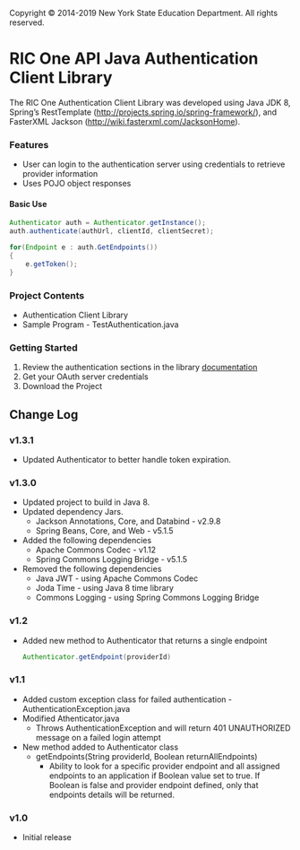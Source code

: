 
Copyright © 2014-2019 New York State Education Department. All rights reserved.

# RIC One API Java Authentication Client Library
The RIC One Authentication Client Library was developed using Java JDK 8, Spring’s RestTemplate
(http://projects.spring.io/spring-framework/), and FasterXML Jackson (http://wiki.fasterxml.com/JacksonHome).

### Features
* User can login to the authentication server using credentials to retrieve provider information
* Uses POJO object responses

#### Basic Use
```java
Authenticator auth = Authenticator.getInstance();
auth.authenticate(authUrl, clientId, clientSecret);

for(Endpoint e : auth.GetEndpoints())
{
	e.getToken();
}
```

### Project Contents
* Authentication Client Library
* Sample Program - TestAuthentication.java

### Getting Started
1. Review the authentication sections in the library <a href="http://www.ricone.org/vendors/ric-one-api/java-client-developers-guide/" target="_blank">documentation</a>
2. Get your OAuth server credentials
3. Download the Project

## Change Log
### v1.3.1
* Updated Authenticator to better handle token expiration.

### v1.3.0
* Updated project to build in Java 8.
* Updated dependency Jars.
    * Jackson Annotations, Core, and Databind - v2.9.8
    * Spring Beans, Core, and Web - v5.1.5
* Added the following dependencies
    * Apache Commons Codec - v1.12
    * Spring Commons Logging Bridge - v5.1.5
* Removed the following dependencies
    * Java JWT - using Apache Commons Codec
    * Joda Time - using Java 8 time library
    * Commons Logging - using Spring Commons Logging Bridge

### v1.2
* Added new method to Authenticator that returns a single endpoint
    ```java
    Authenticator.getEndpoint(providerId)
    ```

### v1.1
* Added custom exception class for failed authentication - AuthenticationException.java
* Modified Athenticator.java
    * Throws AuthenticationException and will return 401 UNAUTHORIZED message on a failed login attempt
* New method added to Authenticator class
    * getEndpoints(String providerId, Boolean returnAllEndpoints)
        * Ability to look for a specific provider endpoint and all assigned endpoints to an application if Boolean value set to true.
          If Boolean is false and provider endpoint defined, only that endpoints details will be returned.

### v1.0
* Initial release
